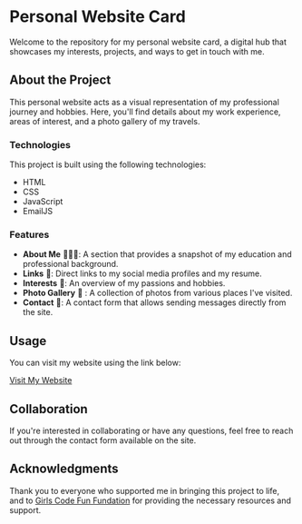 # Personal Website Card


Welcome to the repository for my personal website card, a digital hub that showcases my interests, projects, and ways to get in touch with me.

## About the Project

This personal website acts as a visual representation of my professional journey and hobbies. Here, you'll find details about my work experience, areas of interest, and a photo gallery of my travels.

### Technologies

This project is built using the following technologies:

- HTML
- CSS
- JavaScript
- EmailJS

### Features

- **About Me** 🙋🏻‍♀️: A section that provides a snapshot of my education and professional background.
- **Links** 🔗: Direct links to my social media profiles and my resume.
- **Interests** 🎵: An overview of my passions and hobbies.
- **Photo Gallery** 📸 : A collection of photos from various places I've visited.
- **Contact** 📧: A contact form that allows sending messages directly from the site.

## Usage

You can visit my website using the link below:

[Visit My Website](https://adelinahoron.netlify.app/)

## Collaboration

If you're interested in collaborating or have any questions, feel free to reach out through the contact form available on the site.

## Acknowledgments

Thank you to everyone who supported me in bringing this project to life, and to [Girls Code Fun Fundation](https://girlscodefun.pl/en/) for providing the necessary resources and support.
